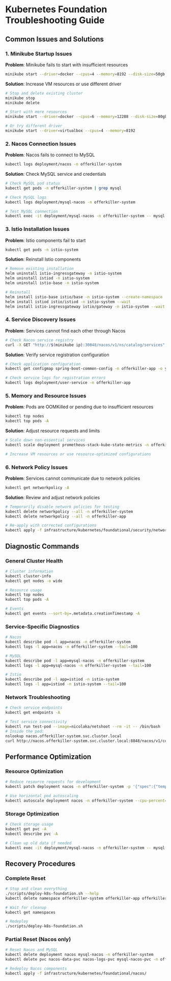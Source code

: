 # Kubernetes Foundation Troubleshooting Guide

## Common Issues and Solutions

### 1. Minikube Startup Issues

**Problem**: Minikube fails to start with insufficient resources
```bash
minikube start --driver=docker --cpus=4 --memory=8192 --disk-size=50gb
```

**Solution**: Increase VM resources or use different driver
```bash
# Stop and delete existing cluster
minikube stop
minikube delete

# Start with more resources
minikube start --driver=docker --cpus=6 --memory=12288 --disk-size=80gb

# Or try different driver
minikube start --driver=virtualbox --cpus=4 --memory=8192
```

### 2. Nacos Connection Issues

**Problem**: Nacos fails to connect to MySQL
```bash
kubectl logs deployment/nacos -n offerkiller-system
```

**Solution**: Check MySQL service and credentials
```bash
# Check MySQL pod status
kubectl get pods -n offerkiller-system | grep mysql

# Check MySQL logs
kubectl logs deployment/mysql-nacos -n offerkiller-system

# Test MySQL connection
kubectl exec -it deployment/mysql-nacos -n offerkiller-system -- mysql -u nacos -p
```

### 3. Istio Installation Issues

**Problem**: Istio components fail to start
```bash
kubectl get pods -n istio-system
```

**Solution**: Reinstall Istio components
```bash
# Remove existing installation
helm uninstall istio-ingressgateway -n istio-system
helm uninstall istiod -n istio-system
helm uninstall istio-base -n istio-system

# Reinstall
helm install istio-base istio/base -n istio-system --create-namespace
helm install istiod istio/istiod -n istio-system --wait
helm install istio-ingressgateway istio/gateway -n istio-system --wait
```

### 4. Service Discovery Issues

**Problem**: Services cannot find each other through Nacos
```bash
# Check Nacos service registry
curl -X GET "http://$(minikube ip):30848/nacos/v1/ns/catalog/services"
```

**Solution**: Verify service registration configuration
```bash
# Check application configuration
kubectl get configmap spring-boot-common-config -n offerkiller-app -o yaml

# Check service logs for registration errors
kubectl logs deployment/user-service -n offerkiller-app
```

### 5. Memory and Resource Issues

**Problem**: Pods are OOMKilled or pending due to insufficient resources
```bash
kubectl top nodes
kubectl top pods -A
```

**Solution**: Adjust resource requests and limits
```bash
# Scale down non-essential services
kubectl scale deployment prometheus-stack-kube-state-metrics -n offerkiller-monitoring --replicas=0

# Increase VM resources or use resource-optimized configurations
```

### 6. Network Policy Issues

**Problem**: Services cannot communicate due to network policies
```bash
kubectl get networkpolicy -A
```

**Solution**: Review and adjust network policies
```bash
# Temporarily disable network policies for testing
kubectl delete networkpolicy --all -n offerkiller-system
kubectl delete networkpolicy --all -n offerkiller-app

# Re-apply with corrected configurations
kubectl apply -f infrastructure/kubernetes/foundational/security/network-policies.yaml
```

## Diagnostic Commands

### General Cluster Health
```bash
# Cluster information
kubectl cluster-info
kubectl get nodes -o wide

# Resource usage
kubectl top nodes
kubectl top pods -A

# Events
kubectl get events --sort-by=.metadata.creationTimestamp -A
```

### Service-Specific Diagnostics
```bash
# Nacos
kubectl describe pod -l app=nacos -n offerkiller-system
kubectl logs -l app=nacos -n offerkiller-system --tail=100

# MySQL
kubectl describe pod -l app=mysql-nacos -n offerkiller-system
kubectl logs -l app=mysql-nacos -n offerkiller-system --tail=100

# Istio
kubectl describe pod -l app=istiod -n istio-system
kubectl logs -l app=istiod -n istio-system --tail=100
```

### Network Troubleshooting
```bash
# Check service endpoints
kubectl get endpoints -A

# Test service connectivity
kubectl run test-pod --image=nicolaka/netshoot --rm -it -- /bin/bash
# Inside the pod:
nslookup nacos.offerkiller-system.svc.cluster.local
curl http://nacos.offerkiller-system.svc.cluster.local:8848/nacos/v1/console/health
```

## Performance Optimization

### Resource Optimization
```bash
# Reduce resource requests for development
kubectl patch deployment nacos -n offerkiller-system -p '{"spec":{"template":{"spec":{"containers":[{"name":"nacos","resources":{"requests":{"memory":"512Mi","cpu":"250m"}}}]}}}}'

# Use horizontal pod autoscaling
kubectl autoscale deployment nacos -n offerkiller-system --cpu-percent=70 --min=1 --max=3
```

### Storage Optimization
```bash
# Check storage usage
kubectl get pvc -A
kubectl describe pvc -A

# Clean up old data if needed
kubectl exec -it deployment/mysql-nacos -n offerkiller-system -- mysql -u root -p -e "SHOW DATABASES;"
```

## Recovery Procedures

### Complete Reset
```bash
# Stop and clean everything
./scripts/deploy-k8s-foundation.sh --help
kubectl delete namespace offerkiller-system offerkiller-app offerkiller-monitoring istio-system --force --grace-period=0

# Wait for cleanup
kubectl get namespaces

# Redeploy
./scripts/deploy-k8s-foundation.sh
```

### Partial Reset (Nacos only)
```bash
# Reset Nacos and MySQL
kubectl delete deployment nacos mysql-nacos -n offerkiller-system
kubectl delete pvc nacos-data-pvc nacos-logs-pvc mysql-nacos-pvc -n offerkiller-system

# Redeploy Nacos components
kubectl apply -f infrastructure/kubernetes/foundational/nacos/
```
